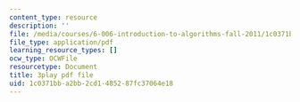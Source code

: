 ```yaml
---
content_type: resource
description: ''
file: /media/courses/6-006-introduction-to-algorithms-fall-2011/1c0371bba2bb2cd1485287fc37064e18_2E7MmKv0Y24.pdf
file_type: application/pdf
learning_resource_types: []
ocw_type: OCWFile
resourcetype: Document
title: 3play pdf file
uid: 1c0371bb-a2bb-2cd1-4852-87fc37064e18
---
```

